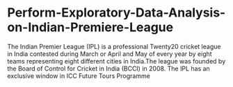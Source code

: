# Perform-Exploratory-Data-Analysis-on-Indian-Premiere-League
The Indian Premier League (IPL) is a professional Twenty20 cricket league in India contested during March or April and May of every year by eight teams representing eight different cities in India.The league was founded by the Board of Control for Cricket in India (BCCI) in 2008. The IPL has an exclusive window in ICC Future Tours Programme
